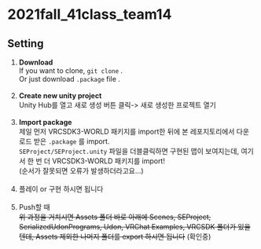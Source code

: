 # 2021fall_41class_team14

## Setting
1. <strong>Download</strong><br>If you want to clone, `git clone` .<br>Or just download `.package` file .<br><br>
2. <strong>Create new unity project</strong><br>Unity Hub를 열고 새로 생성 버튼 클릭-> 새로 생성한 프로젝트 열기<br><br>
3. <strong>Import package</strong><br>제일 먼저 VRCSDK3-WORLD 패키지를 import한 뒤에 본 레포지토리에서 다운로드 받은 `.package` 를 import.<br>`SEProject/SEProject.unity` 파일을 더블클릭하면 구현된 맵이 보여지는데, 여기서 한 번 더 VRCSDK3-WORLD 패키지를 import!<br>(순서가 잘못되면 오류가 발생하더라고요...)<br><br>
4. 플레이 or 구현 하시면 됩니다<br><br>
5. Push할 때<br> ~~위 과정을 거치시면 Assets 폴더 바로 아래에 Scenes, SEProject, SerializedUdonPrograms, Udon, VRChat Examples, VRCSDK 폴더가 있을텐데, Assets 제외한 나머지 폴더를 export 하시면 됩니다~~ (확인중)
